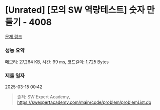 # [Unrated] [모의 SW 역량테스트] 숫자 만들기 - 4008 

[문제 링크](https://swexpertacademy.com/main/code/problem/problemDetail.do?contestProbId=AWIeRZV6kBUDFAVH) 

### 성능 요약

메모리: 27,264 KB, 시간: 99 ms, 코드길이: 1,725 Bytes

### 제출 일자

2025-03-15 00:42



> 출처: SW Expert Academy, https://swexpertacademy.com/main/code/problem/problemList.do